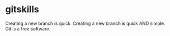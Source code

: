 # gitskills
Creating a new branch is quick.
Creating a new branch is quick AND simple.
Git is a free software.
